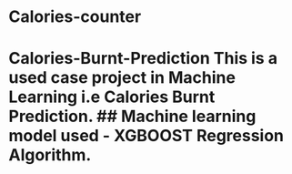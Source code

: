 # Calories-counter
# Calories-Burnt-Prediction This is a used case project in Machine Learning i.e Calories Burnt Prediction.   ## Machine learning model used - XGBOOST Regression Algorithm.
